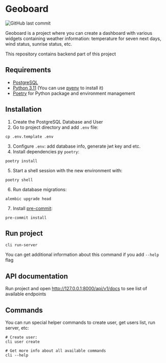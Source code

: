 # Geoboard

![GitHub last commit](https://img.shields.io/github/last-commit/esutoru/geoboard)

Geoboard is a project where you can create a dashboard with various widgets containing weather 
information: temperature for seven next days, wind status, sunrise status, etc.

This repository contains backend part of this project

## Requirements

* [PostgreSQL](https://www.postgresql.org/)
* [Python 3.11](https://www.python.org/) (You can use [pyenv](https://github.com/pyenv/pyenv) 
to install it)
* [Poetry](https://python-poetry.org/) for Python package and environment management

## Installation

1. Create the PostgreSQL Database and User
2. Go to project directory and add `.env` file:
```
cp .env.template .env
```
3. Configure `.env`: add database info, generate jwt key and etc.
4. Install dependencies py `poetry`:
```
poetry install
```
5. Start a shell session with the new environment with:
```
poetry shell
```
6. Run database migrations:
```
alembic upgrade head
```
7. Install [pre-commit](https://pre-commit.com/):
```
pre-commit install
```

## Run project
```
cli run-server
```
You can get additional information about this command if you add `--help` flag

## API documentation

Run project and open http://127.0.0.1:8000/api/v1/docs to see list of available endpoints

## Commands

You can run special helper commands to create user, get users list, run server, etc:
```
# Create user:
cli user create

# Get more info about all available commands
cli --help
```
